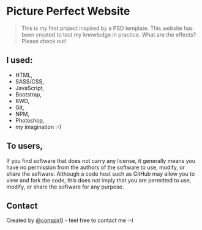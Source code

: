 # Picture Perfect Website
>This is my first project inspired by a PSD template. This website has been created to test my knowledge in practice. What are the effects? Please check out!

## I used:
* HTML,
* SASS/CSS,
* JavaScript,
* Bootstrap,
* RWD,
* Git,
* NPM,
* Photoshop,
* my imagination :-)

## To users,
If you find software that does not carry any license, it generally means you have no permission from the authors of the software to use, modify, or share the software. Although a code host such as GitHub may allow you to view and fork the code, this does not imply that you are permitted to use, modify, or share the software for any purpose.

## Contact
Created by [@conspir0](https://www.linkedin.com/in/mateuszmichalczyk/) - feel free to contact me :-)
